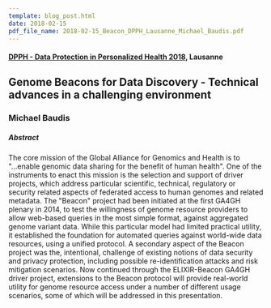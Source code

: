 ```yaml
---
template: blog_post.html 
date: 2018-02-15
pdf_file_name: 2018-02-15_Beacon_DPPH_Lausanne_Michael_Baudis.pdf
---
```


#### [DPPH - Data Protection in Personalized Health 2018](https://dpph18.epfl.ch), Lausanne
## Genome Beacons for Data Discovery - Technical advances in a challenging environment
### Michael Baudis

##### Abstract

The core mission of the Global Alliance for Genomics and Health is to "...enable genomic data sharing for the benefit of human health". One of the instruments to enact this mission is the selection and support of driver projects, which address particular scientific, technical, regulatory or security related aspects of federated access to human genomes and related metadata.
The "Beacon" project had been initiated at the first GA4GH plenary in 2014, to test the willingness of genome resource providers to allow web-based queries in the most simple format, against aggregated genome variant data. While this particular model had limited practical utility, it established the foundation for automated queries against world-wide data resources, using a unified protocol. A secondary aspect of the Beacon project was the, intentional, challenge of existing notions of data security and privacy protection, including possible re-identification attacks and risk mitigation scenarios.
Now continued through the ELIXIR-Beacon GA4GH driver project, extensions to the Beacon protocol will provide real-world utility for genome resource access under a number of different usage scenarios, some of which will be addressed in this presentation.
